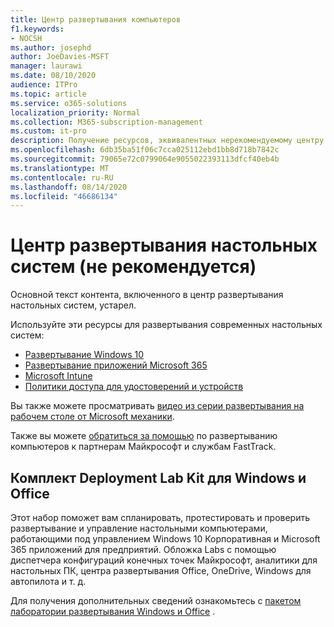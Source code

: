 ```yaml
---
title: Центр развертывания компьютеров
f1.keywords:
- NOCSH
ms.author: josephd
author: JoeDavies-MSFT
manager: laurawi
ms.date: 08/10/2020
audience: ITPro
ms.topic: article
ms.service: o365-solutions
localization_priority: Normal
ms.collection: M365-subscription-management
ms.custom: it-pro
description: Получение ресурсов, эквивалентных нерекомендуемому центру развертывания настольных систем.
ms.openlocfilehash: 6db35ba51f06c7cca025112ebd1bb8d718b7842c
ms.sourcegitcommit: 79065e72c0799064e9055022393113dfcf40eb4b
ms.translationtype: MT
ms.contentlocale: ru-RU
ms.lasthandoff: 08/14/2020
ms.locfileid: "46686134"
---
```

# <a name="desktop-deployment-center-deprecated"></a>Центр развертывания настольных систем (не рекомендуется)

Основной текст контента, включенного в центр развертывания настольных систем, устарел. 

Используйте эти ресурсы для развертывания современных настольных систем:

- [Развертывание Windows 10](https://docs.microsoft.com/windows/deployment/)
- [Развертывание приложений Microsoft 365](https://docs.microsoft.com/deployoffice/deployment-guide-microsoft-365-apps)
- [Microsoft Intune](https://docs.microsoft.com/mem/intune/fundamentals/planning-guide)
- [Политики доступа для удостоверений и устройств](microsoft-365-policies-configurations.md)

Вы также можете просматривать [видео из серии развертывания на рабочем столе от Microsoft механики](https://www.aka.ms/watchhowtoshift).

Также вы можете [обратиться за помощью](https://aka.ms/mddhelp) по развертыванию компьютеров к партнерам Майкрософт и службам FastTrack.

## <a name="windows-and-office-deployment-lab-kit"></a>Комплект Deployment Lab Kit для Windows и Office

Этот набор поможет вам спланировать, протестировать и проверить развертывание и управление настольными компьютерами, работающими под управлением Windows 10 Корпоративная и Microsoft 365 приложений для предприятий. Обложка Labs с помощью диспетчера конфигураций конечных точек Майкрософт, аналитики для настольных ПК, центра развертывания Office, OneDrive, Windows для автопилота и т. д.

Для получения дополнительных сведений ознакомьтесь с [пакетом лаборатории развертывания Windows и Office](modern-desktop-deployment-and-management-lab.md) .
